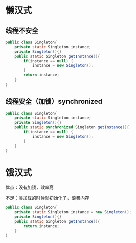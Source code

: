 # 懒汉式

## 线程不安全

```java
public class Singleton{
    private static Singleton instance;
    private Singleton(){}
    public static Singleton getInstance(){
        if(instance == null) {
            instance = new Singleton();
        }
        return instance;
    }
}
```

## 线程安全（加锁）synchronized

```java
public class Singleton{
    private static Singleton instance;
    private Singleton(){}
    public static synchronized Singleton getInstance(){
        if(instance == null) {
            instance = new Singleton();
        }
    }
}
```

# 饿汉式

优点：没有加锁，效率高

不足：类加载的时候就初始化了，浪费内存	

```java
public class Singleton{
    private static Singleton instance = new Singleton();
    private Singleton(){}
    public static Singleton getInstance(){
        return instance;
    }
}
```



